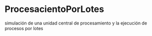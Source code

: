 # ProcesacientoPorLotes
simulación de una unidad central de procesamiento y la ejecución de procesos por lotes
